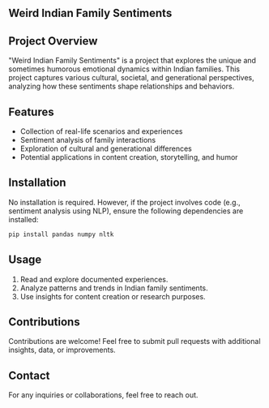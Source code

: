 ## Weird Indian Family Sentiments

## Project Overview
"Weird Indian Family Sentiments" is a project that explores the unique and sometimes humorous emotional dynamics within Indian families. This project captures various cultural, societal, and generational perspectives, analyzing how these sentiments shape relationships and behaviors.

## Features
- Collection of real-life scenarios and experiences
- Sentiment analysis of family interactions
- Exploration of cultural and generational differences
- Potential applications in content creation, storytelling, and humor

## Installation
No installation is required. However, if the project involves code (e.g., sentiment analysis using NLP), ensure the following dependencies are installed:
```sh
pip install pandas numpy nltk
```

## Usage
1. Read and explore documented experiences.
2. Analyze patterns and trends in Indian family sentiments.
3. Use insights for content creation or research purposes.

## Contributions
Contributions are welcome! Feel free to submit pull requests with additional insights, data, or improvements.

## Contact
For any inquiries or collaborations, feel free to reach out.
